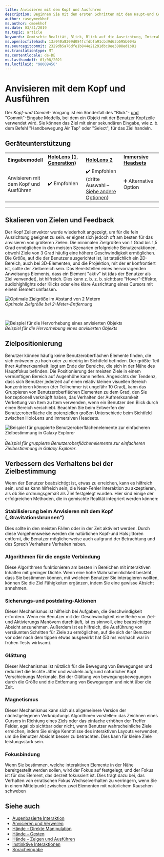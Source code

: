 ```yaml
---
title: Anvisieren mit dem Kopf und Ausführen
description: Beginnen Sie mit den ersten Schritten mit dem Haupt-und Commit-Eingabe Modell, einschließlich der Größenanpassung, Platzierung und Stabilisierung des Ziels.
author: caseymeekhof
ms.author: cmeekhof
ms.date: 03/31/2019
ms.topic: article
keywords: Gemischte Realität, Blick, Blick auf die Ausrichtung, Interaktion, Entwurf, Mixed Reality-Headset, Windows Mixed Reality-Headset, Virtual Reality-Headset, hololens, mrtk, Mixed Reality Toolkit, Ziel, Fokus, Glättung
ms.openlocfilehash: 13a040a8309d084fcfdbfa91cbd9d63b595b004a
ms.sourcegitcommit: 2329db5a76dfe1b844e21291dbc8ee3888ed1b81
ms.translationtype: MT
ms.contentlocale: de-DE
ms.lasthandoff: 01/08/2021
ms.locfileid: "98009450"
---
```

# <a name="head-gaze-and-commit"></a>Anvisieren mit dem Kopf und Ausführen

Der _Kopf-und Commit-_ Vorgang ist ein Sonderfall des "Blick"- [und](gaze-and-commit.md) "Commit"-Eingabe Modells, bei dem ein Objekt mit der Benutzer Kopfzeile verwendet wird. Sie können das Ziel mit einer sekundären Eingabe, wie z. b. dem Befehl "Handbewegung Air Tap" oder "Select", für das Ziel handeln. 

## <a name="device-support"></a>Geräteunterstützung

<table>
    <colgroup>
    <col width="25%" />
    <col width="25%" />
    <col width="25%" />
    <col width="25%" />
    </colgroup>
    <tr>
        <td><strong>Eingabemodell</strong></td>
        <td><a href="../hololens-hardware-details.md"><strong>HoloLens (1. Generation)</strong></a></td>
        <td><a href="https://docs.microsoft.com/hololens/hololens2-hardware"><strong>HoloLens 2</strong></td>
        <td><a href="../discover/immersive-headset-hardware-details.md"><strong>Immersive Headsets</strong></a></td>
    </tr>
     <tr>
        <td>Anvisieren mit dem Kopf und Ausführen</td>
        <td>✔️ Empfohlen</td>
        <td>✔️ Empfohlen (dritte Auswahl – <a href="interaction-fundamentals.md">Siehe andere Optionen</a>)</td>
        <td>➕ Alternative Option</td>
    </tr>
</table>

---

## <a name="target-sizing-and-feedback"></a>Skalieren von Zielen und Feedback

Der Kopf Zeilenvektor wurde wiederholt angezeigt, um für die fein Ausrichtung geeignet zu sein. er eignet sich jedoch oft am besten für das anvisieren von größeren Zielen. Die minimalen Zielgrößen von 1 Grad bis 1,5 Grad ermöglichen in den meisten Szenarien erfolgreiche Benutzeraktionen, obwohl Ziele von 3 Grad häufig eine höhere Geschwindigkeit ermöglichen. Die Größe, auf die der Benutzer ausgerichtet ist, ist tatsächlich ein 2D-Bereich, auch bei 3D-Elementen, und die Projektion, mit der er konfrontiert ist, sollte der Zielbereich sein. Das Bereitstellen eines hervorragenden Anweisungs Elements, dass ein Element "aktiv" ist (das der Benutzer als Ziel verwendet), ist hilfreich. Dies kann z. b. z. b. sichtbare "Hover"-Effekte, audiohighlights oder Klicks oder eine klare Ausrichtung eines Cursors mit einem Element umfassen.

![Optimale Zielgröße im Abstand von 2 Metern](images/gazetargeting-size-1000px.jpg)<br>
*Optimale Zielgröße bei 2-Meter-Entfernung*

<br>

![Beispiel für die Hervorhebung eines anvisierten Objekts](images/gazetargeting-highlighting-940px.jpg)<br>
*Beispiel für die Hervorhebung eines anvisierten Objekts*

## <a name="target-placement"></a>Zielpositionierung

Benutzer können häufig keine Benutzeroberflächen Elemente finden, die sich entweder zu hoch oder zu niedrig im Sichtfeld befinden. Der größte Teil ihrer Aufmerksamkeit liegt am Ende der Bereiche, die sich in der Nähe des Hauptfokus befinden. Die Positionierung der meisten Ziele in einem vernünftigen Bereich auf Augenhöhe kann helfen. Angesichts der Tendenz, dass sich Benutzer jederzeit auf einen relativ kleinen visuellen Bereich konzentrieren können (der Teilnehmer ist ungefähr 10 Grad), kann das Gruppieren von Benutzeroberflächen Elementen zu dem Grad, den Sie konzeptionell verknüpft haben, das Verhalten der Aufmerksamkeit Verkettung von Item zu Item verwenden, wenn ein Benutzer den Blick durch einen Bereich verschiebt. Beachten Sie beim Entwerfen der Benutzeroberfläche die potenziellen großen Unterschiede beim Sichtfeld zwischen HoloLens und immersiven Headsets.

![Beispiel für gruppierte Benutzeroberflächenelemente zur einfacheren Zielbestimmung in Galaxy Explorer](images/gazetargeting-grouping-1000px.jpg).<br>
*Beispiel für gruppierte Benutzeroberflächenelemente zur einfacheren Zielbestimmung in Galaxy Explorer*.

## <a name="improving-targeting-behaviors"></a>Verbessern des Verhaltens bei der Zielbestimmung

Wenn der Benutzer beabsichtigt ist, etwas zu erreichen, kann es hilfreich sein, und es kann hilfreich sein, die Near-Fehler Interaktion zu akzeptieren, als ob Sie ordnungsgemäß als Ziel festgelegt wurden. Hier sind einige der erfolgreichen Methoden, die in gemischte Realität integriert werden können:

### <a name="head-gaze-stabilization-gravity-wells"></a>Stabilisierung beim Anvisieren mit dem Kopf („Gravitationsbrunnen“)

Dies sollte in den meisten Fällen oder in der Zeit aktiviert werden. Durch diese Vorgehensweise werden die natürlichen Kopf-und Hals jittoren entfernt, die Benutzer möglicherweise auch aufgrund der Betrachtung und des Sprech Verhaltens Verhalten haben.

### <a name="closest-link-algorithms"></a>Algorithmen für die engste Verbindung

Diese Algorithmen funktionieren am besten in Bereichen mit interaktiven Inhalten mit geringer Dichte. Wenn eine hohe Wahrscheinlichkeit besteht, dass Sie bestimmen können, mit welchem Benutzer Sie interagieren wollten, können Sie die Ziel Fähigkeiten ergänzen, indem Sie eine gewisse Absicht annehmen.

### <a name="backdating-and-postdating-actions"></a>Sicherungs-und postdating-Aktionen

Dieser Mechanismus ist hilfreich bei Aufgaben, die Geschwindigkeit erfordern. Wenn ein Benutzer mit der Geschwindigkeit eine Reihe von Ziel-und Aktivierungs Manövern durchläuft, ist es sinnvoll, eine beabsichtigte Absicht anzunehmen. Außerdem ist es hilfreich, die Ausführung von versäumten Schritten für Ziele zu ermöglichen, auf die sich der Benutzer vor oder nach dem tippen etwas ausgewirkt hat (50 ms vor/nach war in frühen Tests wirksam).

### <a name="smoothing"></a>Glättung

Dieser Mechanismus ist nützlich für die Bewegung von Bewegungen und reduziert die leichte Jitter und wackeln aufgrund natürlicher Kopf Verschiebungs Merkmale. Bei der Glättung von bewegungsbewegungen durch die Größe und die Entfernung von Bewegungen und nicht über die Zeit.

### <a name="magnetism"></a>Magnetismus

Dieser Mechanismus kann sich als allgemeinere Version der nächstgelegenen Verknüpfungs Algorithmen vorstellen: das Zeichnen eines Cursors in Richtung eines Ziels oder das einfache erhöhen der Treffer Felder, egal ob sichtbar oder nicht, wenn Benutzer wahrscheinliche Ziele erreichen, indem Sie einige Kenntnisse des interaktiven Layouts verwenden, um die Benutzer Absicht besser zu betrachten. Dies kann für kleine Ziele leistungsstark sein.

### <a name="focus-stickiness"></a>Fokusbindung

Wenn Sie bestimmen, welche interaktiven Elemente in der Nähe bereitgestellt werden sollen, wird der Fokus auf festgelegt, und der Fokus ist für das Element, das derzeit fokussiert ist. Dies trägt dazu bei, das Verhalten von erratischen Fokus Wechselverhalten zu verringern, wenn Sie in einem Mittelpunkt zwischen zwei Elementen mit natürlichem Rauschen schweben

## <a name="see-also"></a>Siehe auch

* [Augenbasierte Interaktion](eye-gaze-interaction.md)
* [Anvisieren und Verweilen](gaze-and-dwell.md)
* [Hände – Direkte Manipulation](direct-manipulation.md)
* [Hände – Gesten](gaze-and-commit.md#composite-gestures)
* [Hände – Zeigen und Ausführen](point-and-commit.md)
* [Instinktive Interaktionen](interaction-fundamentals.md)
* [Spracheingabe](voice-input.md)



